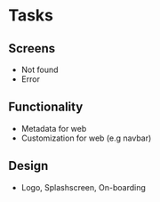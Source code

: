 # Tasks

## Screens
- Not found
- Error

## Functionality
- Metadata for web
- Customization for web (e.g navbar)

## Design
- Logo, Splashscreen, On-boarding